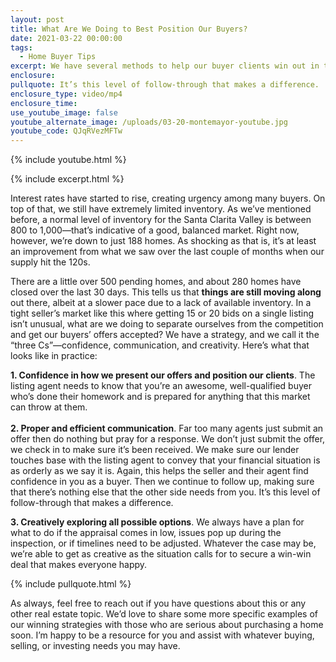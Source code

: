 ```yaml
---
layout: post
title: What Are We Doing to Best Position Our Buyers?
date: 2021-03-22 00:00:00
tags:
  - Home Buyer Tips
excerpt: We have several methods to help our buyer clients win out in this wild market.
enclosure:
pullquote: It’s this level of follow-through that makes a difference.
enclosure_type: video/mp4
enclosure_time:
use_youtube_image: false
youtube_alternate_image: /uploads/03-20-montemayor-youtube.jpg
youtube_code: QJqRVezMFTw
---
```

{% include youtube.html %}

{% include excerpt.html %}

Interest rates have started to rise, creating urgency among many buyers. On top of that, we still have extremely limited inventory. As we’ve mentioned before, a normal level of inventory for the Santa Clarita Valley is between 800 to 1,000—that’s indicative of a good, balanced market. Right now, however, we’re down to just 188 homes. As shocking as that is, it’s at least an improvement from what we saw over the last couple of months when our supply hit the 120s.

There are a little over 500 pending homes, and about 280 homes have closed over the last 30 days. This tells us that **things are still moving along** out there, albeit at a slower pace due to a lack of available inventory. In a tight seller’s market like this where getting 15 or 20 bids on a single listing isn’t unusual, what are we doing to separate ourselves from the competition and get our buyers’ offers accepted? We have a strategy, and we call it the “three Cs”—confidence, communication, and creativity. Here’s what that looks like in practice:

**1\. Confidence in how we present our offers and position our clients**. The listing agent needs to know that you’re an awesome, well-qualified buyer who’s done their homework and is prepared for anything that this market can throw at them.<br>&nbsp;<br>**2\. Proper and efficient communication**. Far too many agents just submit an offer then do nothing but pray for a response. We don’t just submit the offer, we check in to make sure it’s been received. We make sure our lender touches base with the listing agent to convey that your financial situation is as orderly as we say it is. Again, this helps the seller and their agent find confidence in you as a buyer. Then we continue to follow up, making sure that there’s nothing else that the other side needs from you. It’s this level of follow-through that makes a difference.

**3\. Creatively exploring all possible options**. We always have a plan for what to do if the appraisal comes in low, issues pop up during the inspection, or if timelines need to be adjusted. Whatever the case may be, we’re able to get as creative as the situation calls for to secure a win-win deal that makes everyone happy.

{% include pullquote.html %}

As always, feel free to reach out if you have questions about this or any other real estate topic. We’d love to share some more specific examples of our winning strategies with those who are serious about purchasing a home soon. I’m happy to be a resource for you and assist with whatever buying, selling, or investing needs you may have.
